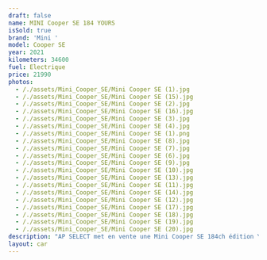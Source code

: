 ```yaml
---
draft: false
name: MINI Cooper SE 184 YOURS
isSold: true
brand: 'Mini '
model: Cooper SE
year: 2021
kilometers: 34600
fuel: Electrique
price: 21990
photos:
  - /./assets/Mini_Cooper_SE/Mini Cooper SE (1).jpg
  - /./assets/Mini_Cooper_SE/Mini Cooper SE (15).jpg
  - /./assets/Mini_Cooper_SE/Mini Cooper SE (2).jpg
  - /./assets/Mini_Cooper_SE/Mini Cooper SE (16).jpg
  - /./assets/Mini_Cooper_SE/Mini Cooper SE (3).jpg
  - /./assets/Mini_Cooper_SE/Mini Cooper SE (4).jpg
  - /./assets/Mini_Cooper_SE/Mini Cooper SE (1).png
  - /./assets/Mini_Cooper_SE/Mini Cooper SE (8).jpg
  - /./assets/Mini_Cooper_SE/Mini Cooper SE (7).jpg
  - /./assets/Mini_Cooper_SE/Mini Cooper SE (6).jpg
  - /./assets/Mini_Cooper_SE/Mini Cooper SE (9).jpg
  - /./assets/Mini_Cooper_SE/Mini Cooper SE (10).jpg
  - /./assets/Mini_Cooper_SE/Mini Cooper SE (13).jpg
  - /./assets/Mini_Cooper_SE/Mini Cooper SE (11).jpg
  - /./assets/Mini_Cooper_SE/Mini Cooper SE (14).jpg
  - /./assets/Mini_Cooper_SE/Mini Cooper SE (12).jpg
  - /./assets/Mini_Cooper_SE/Mini Cooper SE (17).jpg
  - /./assets/Mini_Cooper_SE/Mini Cooper SE (18).jpg
  - /./assets/Mini_Cooper_SE/Mini Cooper SE (19).jpg
  - /./assets/Mini_Cooper_SE/Mini Cooper SE (20).jpg
description: "AP SELECT met en vente une Mini Cooper SE 184ch édition YOURS.\n\nModèle du 08/2021 avec 37600km.\n\nCouleur Moonwalk Grey, intérieur Cuir brodé YOURS\n\nVéhicule origine française \U0001F1EB\U0001F1F7 de première main.\n\nLe véhicule possède un historique Mini limpide.\n\nVéhicule vendu avec une garantie 12 mois.\n\nÉquipements et options :\n- Finition YOURS\n- Boîte Automatique BVA8\n- Mini Live Cockpit Navigation Pro\n- CarPlay\n- Châssis Cooper S\n- Suspensions SELECTDRIVE\n- Sélecteur de mode de conduite - (3 modes) ECO PRO, Comfort, Sport\n- Caméra de recul\n- Pack éclairage intérieur\n- Keyless accès et démarrage confort\n- Affichage tête haute HUD\n- Intérieur Cuir entendu complet\n- Jantes 17 pouces spoke noires\n- Pack Alu intérieur\n- Phares adaptive Bi Led\n- Controle automatique des feux de route\n- Parc distance contrôle PDC avant et arrière\n- Interface Bluetooth avec fonction streaming audio\n- Connected Drive\n- Connexion Ipod et USB\n- Volant sport multifonctions\n- Affichage multifonctions plus\n- Climatisation\n- Éclairage et essuie-glaces automatique\n- Rétroviseurs int / ext Electrochrome\n- Éclairage d ambiance\n\nDisponible et visible sur RDV pour acheteur sérieux.\n\nPossibilité d'une garantie 3, 6 ou 12 mois en supplément.\n\nRéalisation des démarches d'immatriculation.\n\nAP SELECT c'est des solutions de courtage et conciergerie sur mesure pour profiter librement de sa passion et de son patrimoine.\n\nPrenez le volant, AP SELECT s'occupe du reste"
layout: car
---
```


